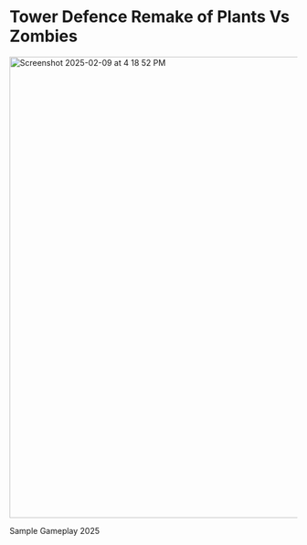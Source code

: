 # Tower Defence Remake of Plants Vs Zombies
<img width="807" alt="Screenshot 2025-02-09 at 4 18 52 PM" src="https://github.com/user-attachments/assets/9c01c106-f87d-4d00-a0df-e3bb857e20d6" />

Sample Gameplay 2025
